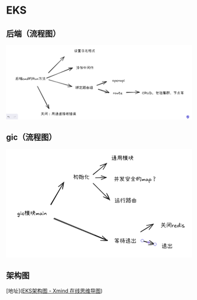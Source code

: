 # EKS

## 后端（流程图）

![image-20250306155110215](./后端main流程.png)

## gic（流程图）

![image-20250306155812562](./gic模块main流程.png)

## 架构图

[地址]([EKS架构图 - Xmind 在线思维导图](https://ai.xmind.cn/3jm1nHkk))



